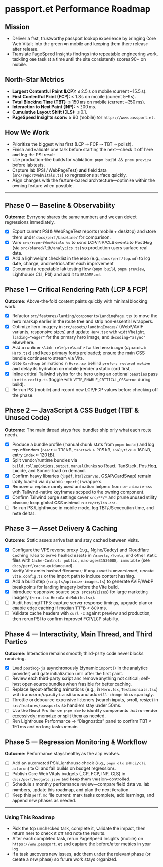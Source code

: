 # passport.et Performance Roadmap

## Mission

- Deliver a fast, trustworthy passport lookup experience by bringing Core Web Vitals into the green on mobile and keeping them there release after release.
- Translate PageSpeed Insights findings into repeatable engineering work, tackling one task at a time until the site consistently scores 90+ on mobile.

## North-Star Metrics

- **Largest Contentful Paint (LCP):** ≤ 2.5 s on mobile (current ~15.5 s).
- **First Contentful Paint (FCP):** ≤ 1.8 s on mobile (current 5–9 s).
- **Total Blocking Time (TBT):** ≤ 150 ms on mobile (current ~350 ms).
- **Interaction to Next Paint (INP):** ≤ 200 ms.
- **Cumulative Layout Shift (CLS):** ≤ 0.1.
- **PageSpeed Insights score:** ≥ 90 (mobile) for `https://www.passport.et`.

## How We Work

- Prioritize the biggest wins first (LCP ➝ FCP ➝ TBT ➝ polish).
- Finish and validate one task before starting the next—check it off here and log the PSI result.
- Use production-like builds for validation: `pnpm build && pnpm preview` before lab tests.
- Capture lab (PSI / WebPageTest) **and** field data (`src/reportWebVitals.ts`) so regressions surface quickly.
- Align changes with the feature-based architecture—optimize within the owning feature when possible.

---

## Phase 0 — Baseline & Observability

**Outcome:** Everyone shares the same numbers and we can detect regressions immediately.

- [x] Export current PSI & WebPageTest reports (mobile + desktop) and store them under `docs/perf/baseline/` for comparison.
- [x] Wire `src/reportWebVitals.ts` to send LCP/INP/CLS events to PostHog (via `src/shared/lib/analytics.ts`) so production users surface real data.
- [x] Add a lightweight checklist in the repo (e.g., `docs/perf/log.md`) to log date, change, and metrics after each improvement.
- [x] Document a repeatable lab testing flow (`pnpm build`, `pnpm preview`, Lighthouse CLI, PSI) and add it to `README.md`.

## Phase 1 — Critical Rendering Path (LCP & FCP)

**Outcome:** Above-the-fold content paints quickly with minimal blocking work.

- [x] Refactor `src/features/landing/components/LandingPage.tsx` to move the hero markup earlier in the route tree and strip non-essential wrappers.
- [x] Optimize hero imagery in `src/assets/landingImages/` (WebP/AVIF variants, responsive sizes) and update `Hero.tsx` with `width`/`height`, `loading="eager"` for the primary hero image, and `decoding="async"` elsewhere.
- [x] Add a runtime `<link rel="preload">` for the hero image (dynamic in `Hero.tsx`) and keep primary fonts preloaded; ensure the main CSS bundle continues to stream via Vite.
- [x] Gate `CardSwap` animations in `Hero.tsx` behind `prefers-reduced-motion` and delay its hydration on mobile (render a static card first).
- [x] Inline critical Tailwind styles for the hero using an optional `beasties` pass in `vite.config.ts` (toggle with `VITE_ENABLE_CRITICAL_CSS=true` during build).
- [ ] Re-run PSI (mobile) and record new LCP/FCP values before checking off the phase.

## Phase 2 — JavaScript & CSS Budget (TBT & Unused Code)

**Outcome:** The main thread stays free; bundles ship only what each route needs.

- [x] Produce a bundle profile (manual chunk stats from `pnpm build`) and log top offenders (`react` ≈ 738 kB, `tanstack` ≈ 205 kB, `analytics` ≈ 160 kB, entry `index` ≈ 120 kB).
- [x] Split vendor/runtime bundles via `build.rollupOptions.output.manualChunks` so React, TanStack, PostHog, Lucide, and Sonner load on demand.
- [x] Confirm heavy libraries (`jspdf`, `html2canvas`, GSAP/CardSwap) remain lazily loaded via dynamic `import()` wrappers.
- [x] Remove or replace rarely used animation helpers from `tw-animate-css` with Tailwind-native keyframes scoped to the owning component.
- [x] Confirm Tailwind purge settings cover `src/**/*` and prune unused utility classes; keep global CSS minimal in `src/styles.css`.
- [ ] Re-run PSI/Lighthouse in mobile mode, log TBT/JS execution time, and note deltas.

## Phase 3 — Asset Delivery & Caching

**Outcome:** Static assets arrive fast and stay cached between visits.

- [x] Configure the VPS reverse proxy (e.g., Nginx/Caddy) and Cloudflare caching rules to serve hashed assets in `/assets`, `/fonts`, and other static files with `Cache-Control: public, max-age=31536000, immutable` (see `docs/perf/cache-guidance.md`).
- [x] Verify Vite emits hashed filenames; if any asset is unversioned, update `vite.config.ts` or the import path to include content hashing.
- [x] Add a build step (`scripts/optimize-images.ts`) to generate AVIF/WebP breakpoints for landing imagery before the Vite build.
- [x] Introduce responsive source sets (`srcset`/`sizes`) for large marketing imagery (`Hero.tsx`, `HeroCardsMobile.tsx`).
- [ ] Audit hosting/TTFB: capture server response timings, upgrade plan or enable edge caching if median TTFB > 800 ms.
- [ ] Validate cache headers with `curl -I` against preview and production, then rerun PSI to confirm improved FCP/LCP stability.

## Phase 4 — Interactivity, Main Thread, and Third Parties

**Outcome:** Interaction remains smooth; third-party code never blocks rendering.

- [x] Load `posthog-js` asynchronously (dynamic `import()` in the analytics provider) and gate initialization until after the first paint.
- [ ] Review each third-party script and remove anything not critical; self-host open‑source bundles when feasible for better caching.
- [ ] Replace layout-affecting animations (e.g., in `Hero.tsx`, `Testimonials.tsx`) with transform/opacity transitions and add `will-change` hints sparingly.
- [ ] Throttle or debounce expensive listeners (search inputs, scroll, resize) in `src/features/passports` so handlers stay under 50 ms.
- [ ] Use the React Profiler on `pnpm dev` to identify components that re-render excessively; memoize or split them as needed.
- [ ] Run Lighthouse Performance → “Diagnostics” panel to confirm TBT < 150 ms and no long tasks remain.

## Phase 5 — Regression Monitoring & Workflow

**Outcome:** Performance stays healthy as the app evolves.

- [ ] Add an automated PSI/Lighthouse check (e.g., `pnpm dlx @lhci/cli autorun`) to CI and fail builds on budget regressions.
- [ ] Publish Core Web Vitals budgets (LCP, FCP, INP, CLS) in `docs/perf/budgets.json` and keep them version-controlled.
- [ ] Schedule a monthly performance review—compare field data vs. lab numbers, update this roadmap, and plan the next iteration.
- [ ] Keep this `perf.md` file current: mark tasks complete, add learnings, and append new phases as needed.

---

### Using This Roadmap

- Pick the top unchecked task, complete it, validate the impact, then return here to check it off and note the results.
- After each completed task, rerun PageSpeed Insights (mobile) on `https://www.passport.et` and capture the before/after metrics in your log.
- If a task uncovers new issues, add them under the relevant phase (or create a new phase) so future work stays organized.

